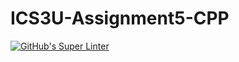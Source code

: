 # ICS3U-Assignment5-CPP
[![GitHub's Super Linter](https://github.com/Yiyun-Qin/ICS3U-Assignment5-CPP/workflows/GitHub's%20Super%20Linter/badge.svg)](https://github.com/Yiyun-Qin/ICS3U-Assignment5-CPP/actions)
